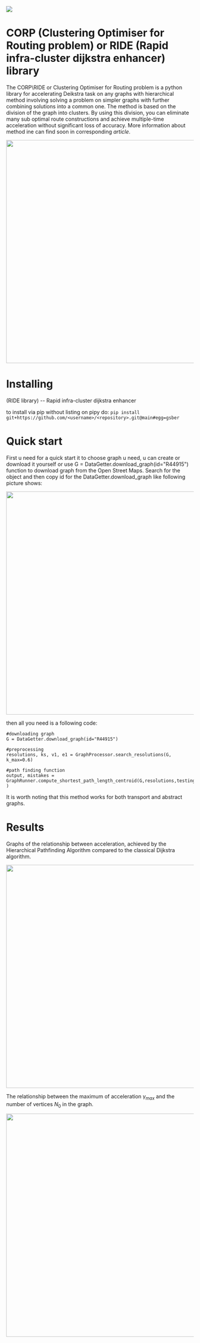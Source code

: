 <img src=https://github.com/NikitaNikolaevich/graph-topology-in-routing-problems/blob/main/images/speed.png/>

# CORP (Clustering Optimiser for Routing problem)  or RIDE (Rapid infra-cluster dijkstra enhancer) library

The CORP\RIDE or Clustering Optimiser for Routing problem is a python library for accelerating Deikstra task on any graphs with hierarchical method involving solving a problem on simpler graphs with further combining solutions into a common one. The method is based on the division of the graph into clusters. By using this division, you can eliminate many sub optimal route constructions and achieve multiple-time acceleration without significant loss of accuracy. More information about method ine can find soon in corresponding _article_.

<img src=https://github.com/NikitaNikolaevich/graph-topology-in-routing-problems/blob/main/images/milan.png width="600"/>

# Installing

(RIDE library) -- Rapid infra-cluster dijkstra enhancer

to install via pip without listing on pipy do: 
```pip install git+https://github.com/<username>/<repository>.git@main#egg=gsber```

# Quick start

First u need for a quick start it to choose graph u need, u can create or download it yourself or use G = DataGetter.download_graph(id="R44915") function to download graph from the Open Street Maps. Search for the object and then copy id for the DataGetter.download_graph like following picture shows:

<img src=https://github.com/NikitaNikolaevich/graph-topology-in-routing-problems/blob/main/images/osm.png width="600"/>

then all you need is a following code:


```
#downloading graph
G = DataGetter.download_graph(id="R44915")

#preprocessing
resolutions, ks, v1, e1 = GraphProcessor.search_resolutions(G, k_max=0.6)

#path finding function
output, mistakes = GraphRunner.compute_shortest_path_length_centroid(G,resolutions,testing_points,all_length,'length',output )
```

It is worth noting that this method works for both transport and abstract graphs.

# Results

Graphs of the relationship between acceleration, achieved by the Hierarchical Pathfinding Algorithm compared to the classical Dijkstra algorithm.

<img src=./images/Prague.png width="600"/>

The relationship between the maximum of acceleration $γ_{max}$ and the number of vertices $N_0$ in the graph.

<img src=./images/max_acceleration.png width="600"/>